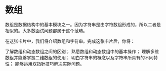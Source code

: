 # 数组

数组是数据结构中的基本模块之一。因为字符串是由字符数组形成的，所以二者是相似的。大多数面试问题都属于这个范畴。

在这张卡片中，我们将介绍数组和字符串。完成这张卡片后，你将：

了解数组和动态数组之间的区别；
熟悉数组和动态数组中的基本操作；
理解多维数组并能够掌握二维数组的使用；
明白字符串的概念以及字符串所具有的不同特性；
能够运用双指针技巧解决实际问题。